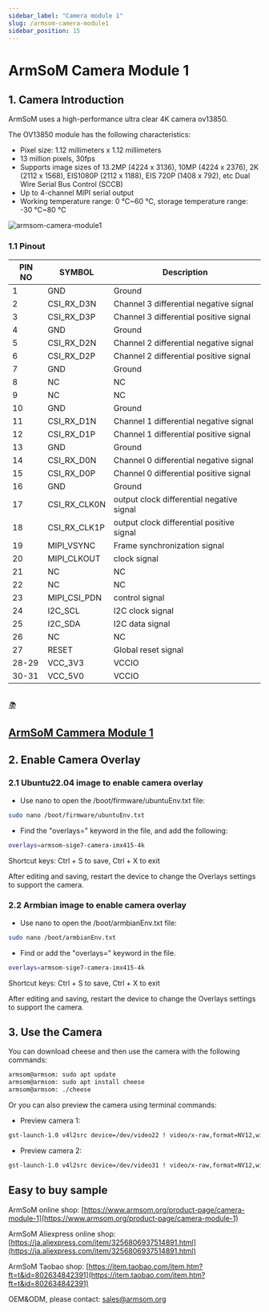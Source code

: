 ```yaml
---
sidebar_label: "Camera module 1"
slug: /armsom-camera-module1
sidebar_position: 15
---
```

# ArmSoM  Camera Module 1

## 1. Camera Introduction

ArmSoM uses a high-performance ultra clear 4K camera ov13850.

The OV13850 module has the following characteristics:
* Pixel size: 1.12 millimeters x 1.12 millimeters
* 13 million pixels, 30fps
* Supports image sizes of 13.2MP (4224 x 3136), 10MP (4224 x 2376), 2K (2112 x 1568), EIS1080P (2112 x 1188), EIS 720P (1408 x 792), etc
Dual Wire Serial Bus Control (SCCB)
* Up to 4-channel MIPI serial output
* Working temperature range: 0 ℃~60 ℃, storage temperature range: -30 ℃~80 ℃

![armsom-camera-module1](/img/accessories/armsom-camera-module1.png)

### 1.1 Pinout
|PIN NO| SYMBOL| Description |
| -------- | ----------- | ----------- |
|1| GND| Ground
|2| CSI_RX_D3N| Channel 3 differential negative signal
|3| CSI_RX_D3P| Channel 3 differential positive signal
|4| GND| Ground 
|5| CSI_RX_D2N| Channel 2 differential negative signal
|6| CSI_RX_D2P| Channel 2 differential positive signal
|7| GND |Ground 
|8| NC | NC
|9| NC | NC
|10| GND| Ground 
|11| CSI_RX_D1N | Channel 1 differential negative signal
|12| CSI_RX_D1P |Channel 1 differential positive signal
|13| GND| Ground 
|14| CSI_RX_D0N |Channel 0 differential negative signal 
|15| CSI_RX_D0P| Channel 0 differential positive signal
|16| GND| Ground 
|17| CSI_RX_CLK0N|output clock differential negative signal
|18| CSI_RX_CLK1P|output clock differential positive signal
|19| MIPI_VSYNC| Frame synchronization signal
|20| MIPI_CLKOUT |clock signal
|21| NC | NC
|22| NC | NC
|23| MIPI_CSI_PDN| control signal
|24| I2C_SCL| I2C clock signal
|25| I2C_SDA| I2C data signal 
|26|  NC | NC
|27| RESET| Global reset signal
|28-29| VCC_3V3 |VCCIO 
|30-31| VCC_5V0 |VCCIO 
<br/>
<div class="cards">
    <a href="https://drive.google.com/file/d/1A4pPL4b7qqqc8NED2NxWfeoRC7hlyvSu/view?usp=drive_link" class="card-link">
        <div class="card">
            <div class="icon">
                <i>📚</i>
            </div>
            <div class="content">
                <h2>ArmSoM Cammera Module 1</h2>
            </div>
        </div>
    </a>
</div>

## 2. Enable Camera Overlay

### 2.1 Ubuntu22.04 image to enable camera overlay

- Use nano to open the /boot/firmware/ubuntuEnv.txt file:

```bash
sudo nano /boot/firmware/ubuntuEnv.txt
```

- Find the "overlays=" keyword in the file, and add the following: 

```bash
overlays=armsom-sige7-camera-imx415-4k
```

Shortcut keys: Ctrl + S to save, Ctrl + X to exit

After editing and saving, restart the device to change the Overlays settings to support the camera.

### 2.2 Armbian image to enable camera overlay

- Use nano to open the /boot/armbianEnv.txt file:

```bash 
sudo nano /boot/armbianEnv.txt
```

- Find or add the "overlays=" keyword in the file.


```bash
overlays=armsom-sige7-camera-imx415-4k 
```

Shortcut keys: Ctrl + S to save, Ctrl + X to exit  

After editing and saving, restart the device to change the Overlays settings to support the camera.

## 3. Use the Camera

You can download cheese and then use the camera with the following commands:

```bash
armsom@armsom: sudo apt update
armsom@armsom: sudo apt install cheese  
armsom@armsom: ./cheese
```

Or you can also preview the camera using terminal commands:

- Preview camera 1:

```bash
gst-launch-1.0 v4l2src device=/dev/video22 ! video/x-raw,format=NV12,width=3840,height=2160,framerate=30/1 ! videoconvert ! autovideosink
```

- Preview camera 2: 

```bash
gst-launch-1.0 v4l2src device=/dev/video31 ! video/x-raw,format=NV12,width=3840,height=2160,framerate=30/1 ! videoconvert ! autovideosink 
```

## Easy to buy sample
ArmSoM online shop: [https://www.armsom.org/product-page/camera-module-1](https://www.armsom.org/product-page/camera-module-1)
 
ArmSoM Aliexpress online shop: [https://ja.aliexpress.com/item/3256806937514891.html](https://ja.aliexpress.com/item/3256806937514891.html) 

ArmSoM Taobao shop: [https://item.taobao.com/item.htm?ft=t&id=802634842391](https://item.taobao.com/item.htm?ft=t&id=802634842391)

OEM&ODM, please contact: sales@armsom.org